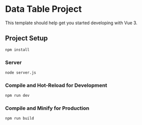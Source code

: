 # Data Table Project

This template should help get you started developing with Vue 3.

## Project Setup

```sh
npm install
```

### Server

```sh
node server.js
```

### Compile and Hot-Reload for Development

```sh
npm run dev
```

### Compile and Minify for Production

```sh
npm run build
```

